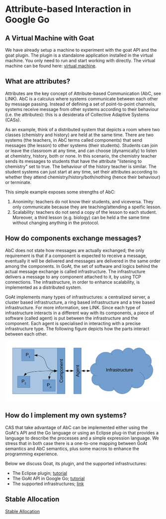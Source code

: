 # Attribute-based Interaction in Google Go

## A Virtual Machine with Goat
We have already setup a machine to experiment with the goat API and the goat plugin. The plugin is a standalone application installed in the virtual machine. You only need to run and start working with directly. The virtual machine can be found here: [virtual machine](https://drive.google.com/open?id=0B9zaHQRMT9M3LVRUcXJnNG1EdXM).

## What are attributes?
Attributes are the key concept of Attribute-based Communication (AbC, see LINK). AbC is a calculus where systems communicate between each other by message passing. Instead of defining a set of point-to-point channels, systems receive message from other systems according to their behaviour (i.e. the attributes): this is a desiderata of Collective Adaptive Systems (CASs).

As an example, think of a distributed system that depicts a room where two classes (chemistry and history) are held at the same time. There are two systems (the teachers, in AbC terms called components) that send messages (the lesson) to other systems (their students). Students can join or leave the classroom at any time, and can choose (dynamically) to listen at chemistry, history, both or none. In this scenario, the chemistry teacher sends its messages to students that have the attribute "listening to chemistry" set to true. The behaviour of the history teacher is similar. The student systems can just start at any time, set their attributes according to whether they attend chemistry/history/both/nothing (hence their behaviour) or terminate.

This simple example exposes some strengths of AbC:
1. Anonimity: teachers do not know their students, and viceversa. They only communicate because they are teaching/attending a speific lesson.
2. Scalability: teachers do not send a copy of the lesson to each student. Moreover, a third lesson (e.g. biology) can be held a the same time without changing anything in the protocol.


## How do components exchange messages?
AbC does not state how messages are actually exchanged; the only requirement is that if a component is expected to receive a message, eventually it will be delivered and messages are delivered in the same order among the components. In GoAt, the set of software and logics behind the actual message exchange is called infrastructure. The infrastructure delivers a message to any component attached to it, by using TCP connections. The infrastructure, in order to enhance scalability, is implemented as a distributed system. 

GoAt implements many types of infrastructures: a centralized server, a cluster based infrastructure, a ring based infrastructure and a tree based infrastructure. For more information, see LINK. Since each type of infrastructure interacts in a different way with its components, a piece of software (called agent) is put between the infrastructure and the component. Each agent is specialised in interacting with a precise infrastructure type. The following figure depicts how the parts interact between each other.

![Part interaction](abc_component_infrastructure.svg)

## How do I implement my own systems?
CAS that take advantage of AbC can be implemented either using the GoAt's API and the Go language or using an Eclipse plug-in that provides a language to describe the processes and a simple expression language. We stress that in both case there is a one-to-one mapping between GoAt semantics and AbC semantics, plus some macros to enhance the programming experience.

Below we discuss Goat, its plugin, and the supported infrastructures:
* The Eclipse plugin; [tutorial](plugin.md)
* The GoAt API in Google Go; [tutorial](library.md)
* The supported infrastructures; [link](infrastructure.md)

## Stable Allocation
[Stable Allocation](stable_allocation.pdf)
